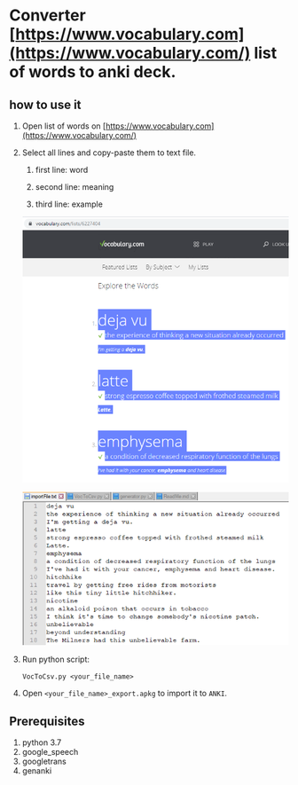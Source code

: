 # Converter [https://www.vocabulary.com](https://www.vocabulary.com/) list of words to anki deck.

## how to use it

1. Open list of words on [https://www.vocabulary.com](https://www.vocabulary.com/)

2. Select all lines and copy-paste them to text file.

   1. first line: word

   2. second line: meaning

   3. third line: example

   ![Example_web_page](Example_web_page.png)

   ![Example_Notepad](Example_Notepad.png)

3. Run python script: 

   ```
   VocToCsv.py <your_file_name>
   ```

4. Open `<your_file_name>_export.apkg` to import it to `ANKI`.

## Prerequisites

1. python 3.7
2. google_speech
3. googletrans
4. genanki